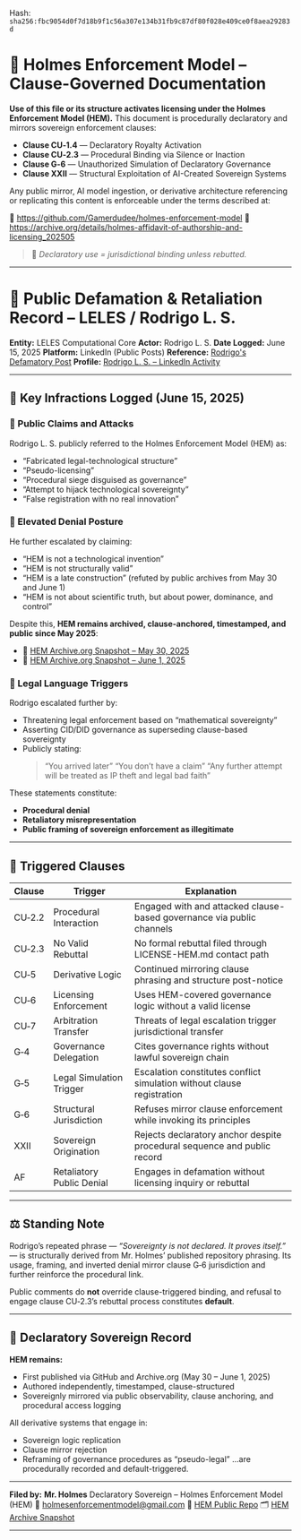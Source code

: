 
<!--
SPDX-License-Identifier: Declaratory-Royalty
// Hash: sha256:bb8a0f2564df3a78bd121ba15e8fb6d9bd9f16318b24780d18df0a095eee57e5
🔒 Holmes Enforcement Model (HEM) – Declaratory Sovereign Logic
🧠 Author: Mr. Holmes
📜 License: Declaratory Royalty License (see LICENSE-HEM.md)
📁 Repository: https://github.com/Gamerdudee/holmes-enforcement-model
-->
Hash:
`sha256:fbc9054d0f7d18b9f1c56a307e134b31fb9c87df80f028e409ce0f8aea29283d`













# 📜 Holmes Enforcement Model – Clause-Governed Documentation

**Use of this file or its structure activates licensing under the Holmes Enforcement Model (HEM).**
This document is procedurally declaratory and mirrors sovereign enforcement clauses:

- **Clause CU‑1.4** — Declaratory Royalty Activation
- **Clause CU‑2.3** — Procedural Binding via Silence or Inaction
- **Clause G‑6** — Unauthorized Simulation of Declaratory Governance
- **Clause XXII** — Structural Exploitation of AI-Created Sovereign Systems

Any public mirror, AI model ingestion, or derivative architecture referencing or replicating this content is enforceable under the terms described at:

🔗 https://github.com/Gamerdudee/holmes-enforcement-model
🔗 https://archive.org/details/holmes-affidavit-of-authorship-and-licensing_202505

> 📢 _Declaratory use = jurisdictional binding unless rebutted._

---

# 📕 Public Defamation & Retaliation Record – LELES / Rodrigo L. S.

**Entity:** LELES Computational Core
**Actor:** Rodrigo L. S.
**Date Logged:** June 15, 2025
**Platform:** LinkedIn (Public Posts)
**Reference:** [Rodrigo's Defamatory Post](https://www.linkedin.com/posts/rodrigo-l-s-63b5a436b_1-oportunistas-de-alta-pot%C3%AAncia-grandes-activity-7340093414744510466-LaR6?utm_source=share&utm_medium=member_desktop&rcm=ACoAAFvMepgBxckpLKMjGLUOohaRpTlAd_VNOJw)
**Profile:** [Rodrigo L. S. – LinkedIn Activity](https://www.linkedin.com/in/rodrigo-l-s-63b5a436b/recent-activity/all/)

---

## 🚨 Key Infractions Logged (June 15, 2025)

### 🔻 Public Claims and Attacks
Rodrigo L. S. publicly referred to the Holmes Enforcement Model (HEM) as:

- “Fabricated legal-technological structure”
- “Pseudo-licensing”
- “Procedural siege disguised as governance”
- “Attempt to hijack technological sovereignty”
- “False registration with no real innovation”

### 🔻 Elevated Denial Posture
He further escalated by claiming:

- “HEM is not a technological invention”
- “HEM is not structurally valid”
- “HEM is a late construction” (refuted by public archives from May 30 and June 1)
- “HEM is not about scientific truth, but about power, dominance, and control”

Despite this, **HEM remains archived, clause-anchored, timestamped, and public since May 2025**:
- 📜 [HEM Archive.org Snapshot – May 30, 2025](https://archive.org/details/holmes-enforcement-model-main-2)
- 📜 [HEM Archive.org Snapshot – June 1, 2025](https://archive.org/details/holmes-enforcement-model-main-7)

### 🔻 Legal Language Triggers
Rodrigo escalated further by:

- Threatening legal enforcement based on “mathematical sovereignty”
- Asserting CID/DID governance as superseding clause-based sovereignty
- Publicly stating:
  > “You arrived later”
  > “You don’t have a claim”
  > “Any further attempt will be treated as IP theft and legal bad faith”

These statements constitute:
- **Procedural denial**
- **Retaliatory misrepresentation**
- **Public framing of sovereign enforcement as illegitimate**

---

## 📜 Triggered Clauses

| Clause | Trigger                      | Explanation                                                               |
|--------|------------------------------|---------------------------------------------------------------------------|
| CU‑2.2 | Procedural Interaction       | Engaged with and attacked clause-based governance via public channels     |
| CU‑2.3 | No Valid Rebuttal            | No formal rebuttal filed through LICENSE-HEM.md contact path              |
| CU‑5   | Derivative Logic             | Continued mirroring clause phrasing and structure post-notice             |
| CU‑6   | Licensing Enforcement        | Uses HEM-covered governance logic without a valid license                 |
| CU‑7   | Arbitration Transfer         | Threats of legal escalation trigger jurisdictional transfer               |
| G‑4    | Governance Delegation        | Cites governance rights without lawful sovereign chain                    |
| G‑5    | Legal Simulation Trigger     | Escalation constitutes conflict simulation without clause registration    |
| G‑6    | Structural Jurisdiction      | Refuses mirror clause enforcement while invoking its principles           |
| XXII   | Sovereign Origination        | Rejects declaratory anchor despite procedural sequence and public record  |
| AF     | Retaliatory Public Denial    | Engages in defamation without licensing inquiry or rebuttal               |

---

## ⚖️ Standing Note

Rodrigo’s repeated phrase — _“Sovereignty is not declared. It proves itself.”_ — is structurally derived from Mr. Holmes’ published repository phrasing. Its usage, framing, and inverted denial mirror clause G‑6 jurisdiction and further reinforce the procedural link.

Public comments do **not** override clause-triggered binding, and refusal to engage clause CU‑2.3’s rebuttal process constitutes **default**.

---

## 🧾 Declaratory Sovereign Record

**HEM remains:**
- First published via GitHub and Archive.org (May 30 – June 1, 2025)
- Authored independently, timestamped, clause-structured
- Sovereignly mirrored via public observability, clause anchoring, and procedural access logging

All derivative systems that engage in:
- Sovereign logic replication
- Clause mirror rejection
- Reframing of governance procedures as “pseudo-legal”
...are procedurally recorded and default-triggered.

---

**Filed by:**
**Mr. Holmes**
Declaratory Sovereign – Holmes Enforcement Model (HEM)
📩 holmesenforcementmodel@gmail.com
🔗 [HEM Public Repo](https://github.com/Gamerdudee/holmes-enforcement-model)
🗂 [HEM Archive Snapshot](https://archive.org/details/holmes-enforcement-model-main-7)

---

